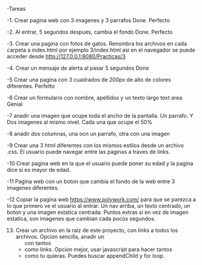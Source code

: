-Tareas

-1. Crear pagina web con 3 imagenes y 3 parrafos
Done. Perfecto

-2. Al entrar, 5 segundos despues, cambia el fondo
Done. Perfecto

-3. Crear una pagina con fotos de gatos.
Renombra los archivos en cada carpeta a index.html
por ejemplo 3/index.html asi en el navegador se puede acceder desde http://127.0.0.1:8080/Practicas/3

-4. Crear un mensaje de alerta al pasar 5 segundos
Done

-5 Crear una pagina con 3 cuadrados de 200px de alto de colores diferentes. 
Perfetto

-6 Crear un formulario con nombre, apellidos y un texto largo text area
Genial

-7 anadir una imagen que ocupe toda el ancho de la pantalla. Un parrafo. Y Dos imagenes al mismo nivel. Cada una que ocupe el 50%

-8 anadir dos columnas, una ocn un parrafo, otra con una imagen

-9 Crear una 3 html diferentes con los mismos estilos desde un archivo .css. El usuario puede navegar entre las paginas a traves de links.

-10 Crear pagina web en la que el usuario puede poner su edad y la pagina dice si es mayor de edad.

-11 Pagina web con un boton que cambia el fondo de la web entre 3 imagenes diferentes.

-12 Copiar la pagina web https://www.polywork.com/ para que se parezca a lo que primero ve el usuario al entrar. Un nav arriba,  un texto centrado, un boton y una imagen estatica centrada. Puntos extras si en vez de imagen estatica, son imagenes que cambian cada pocos segundos.


13. Crear un archivo en la raiz de este proyecto, con links a todos los archivos. Opcion sencilla, anadir un <ul> con tantos <li> como links. Opcion mejor, usar javascript para hacer tantos <li> como tu quieras. Puedes buscar appendChild y for loop.
